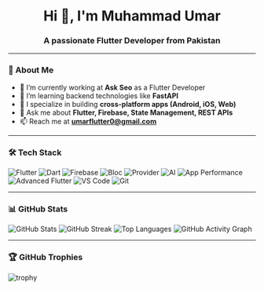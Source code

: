 <h1 align="center">Hi 👋, I'm Muhammad Umar</h1>
<h3 align="center">A passionate Flutter Developer from Pakistan</h3>

---

### 🚀 About Me
- 🔭 I’m currently working at **Ask Seo** as a Flutter Developer  
- 🌱 I’m learning backend technologies like **FastAPI**  
- 📱 I specialize in building **cross-platform apps (Android, iOS, Web)**  
- 💬 Ask me about **Flutter, Firebase, State Management, REST APIs**  
- 📫 Reach me at **umarflutter0@gmail.com**

---

### 🛠 Tech Stack
![Flutter](https://img.shields.io/badge/-Flutter-02569B?logo=flutter&logoColor=white&style=for-the-badge)
![Dart](https://img.shields.io/badge/-Dart-0175C2?logo=dart&logoColor=white&style=for-the-badge)
![Firebase](https://img.shields.io/badge/-Firebase-FFCA28?logo=firebase&logoColor=black&style=for-the-badge)
![Bloc](https://img.shields.io/badge/-Bloc-41B883?style=for-the-badge)
![Provider](https://img.shields.io/badge/-Provider-FF6F00?style=for-the-badge)
![AI](https://img.shields.io/badge/-AI-FF1493?style=for-the-badge)
![App Performance](https://img.shields.io/badge/-App%20Performance-2E8B57?style=for-the-badge)
![Advanced Flutter](https://img.shields.io/badge/-Advanced%20Flutter-008080?style=for-the-badge)
![VS Code](https://img.shields.io/badge/-VSCode-007ACC?logo=visual-studio-code&logoColor=white&style=for-the-badge)
![Git](https://img.shields.io/badge/-Git-F05032?logo=git&logoColor=white&style=for-the-badge)

---

### 📊 GitHub Stats
![GitHub Stats](https://github-readme-stats.vercel.app/api?username=umarflutter0&show_icons=true&count_private=true&hide=prs&theme=radical)
![GitHub Streak](https://github-readme-streak-stats.herokuapp.com/?user=umarflutter0&theme=radical)
![Top Languages](https://github-readme-stats.vercel.app/api/top-langs/?username=umarflutter0&layout=compact&theme=tokyonight)
![GitHub Activity Graph](https://github-readme-activity-graph.vercel.app/graph?username=umarflutter0&theme=tokyo-night)


---

### 🏆 GitHub Trophies
![trophy](https://github-profile-trophy.vercel.app/?username=umarflutter0&theme=onedark&row=1&column=6)
